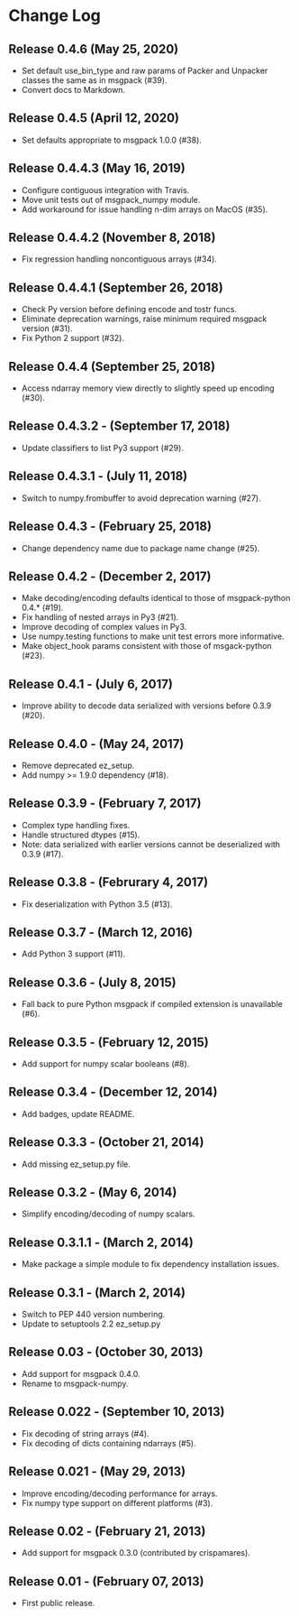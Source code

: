 <!-- 
-*- mode:markdown -*-
vi:ft=markdown
-->
Change Log
==========

Release 0.4.6 (May 25, 2020)
----------------------------
* Set default use_bin_type and raw params of Packer and Unpacker classes the same as in msgpack (#39).
* Convert docs to Markdown.

Release 0.4.5 (April 12, 2020)
------------------------------
* Set defaults appropriate to msgpack 1.0.0 (#38).

Release 0.4.4.3 (May 16, 2019)
------------------------------
* Configure contiguous integration with Travis.
* Move unit tests out of msgpack_numpy module.
* Add workaround for issue handling n-dim arrays on MacOS (#35).

Release 0.4.4.2 (November 8, 2018)
----------------------------------
* Fix regression handling noncontiguous arrays (#34).

Release 0.4.4.1 (September 26, 2018)
------------------------------------
* Check Py version before defining encode and tostr funcs.
* Eliminate deprecation warnings, raise minimum required msgpack version (#31).
* Fix Python 2 support (#32).

Release 0.4.4 (September 25, 2018)
----------------------------------
* Access ndarray memory view directly to slightly speed up encoding (#30).

Release 0.4.3.2 - (September 17, 2018)
--------------------------------------
* Update classifiers to list Py3 support (#29).
  
Release 0.4.3.1 - (July 11, 2018)
---------------------------------
* Switch to numpy.frombuffer to avoid deprecation warning (#27).

Release 0.4.3 - (February 25, 2018)
-----------------------------------
* Change dependency name due to package name change (#25).

Release 0.4.2 - (December 2, 2017)
----------------------------------
* Make decoding/encoding defaults identical to those of msgpack-python 0.4.* (#19).
* Fix handling of nested arrays in Py3 (#21).
* Improve decoding of complex values in Py3.
* Use numpy.testing functions to make unit test errors more informative.
* Make object_hook params consistent with those of msgack-python (#23).
  
Release 0.4.1 - (July 6, 2017)
------------------------------
* Improve ability to decode data serialized with versions before 0.3.9 (#20).
  
Release 0.4.0 - (May 24, 2017)
------------------------------
* Remove deprecated ez_setup.
* Add numpy >= 1.9.0 dependency (#18).

Release 0.3.9 - (February 7, 2017)
----------------------------------
* Complex type handling fixes.
* Handle structured dtypes (#15).
* Note: data serialized with earlier versions cannot be deserialized with 0.3.9 
  (#17).
  
Release 0.3.8 - (Februrary 4, 2017)
-----------------------------------
* Fix deserialization with Python 3.5 (#13).

Release 0.3.7 - (March 12, 2016)
--------------------------------
* Add Python 3 support (#11).

Release 0.3.6 - (July 8, 2015)
------------------------------
* Fall back to pure Python msgpack if compiled extension is unavailable (#6).

Release 0.3.5 - (February 12, 2015)
-----------------------------------
* Add support for numpy scalar booleans (#8).

Release 0.3.4 - (December 12, 2014)
-----------------------------------
* Add badges, update README.

Release 0.3.3 - (October 21, 2014)
----------------------------------
* Add missing ez_setup.py file.

Release 0.3.2 - (May 6, 2014)
-----------------------------
* Simplify encoding/decoding of numpy scalars.

Release 0.3.1.1 - (March 2, 2014)
---------------------------------
* Make package a simple module to fix dependency installation issues.

Release 0.3.1 - (March 2, 2014)
-------------------------------
* Switch to PEP 440 version numbering.
* Update to setuptools 2.2 ez_setup.py

Release 0.03 - (October 30, 2013)
---------------------------------
* Add support for msgpack 0.4.0.
* Rename to msgpack-numpy.
  
Release 0.022 - (September 10, 2013)
------------------------------------
* Fix decoding of string arrays (#4).
* Fix decoding of dicts containing ndarrays (#5).

Release 0.021 - (May 29, 2013)
------------------------------
* Improve encoding/decoding performance for arrays.
* Fix numpy type support on different platforms (#3).

Release 0.02 - (February 21, 2013)
----------------------------------
* Add support for msgpack 0.3.0 (contributed by crispamares).

Release 0.01 - (February 07, 2013)
----------------------------------
* First public release.

